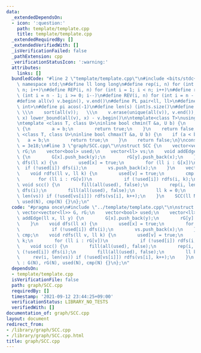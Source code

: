 ```yaml
---
data:
  _extendedDependsOn:
  - icon: ':question:'
    path: template/template.cpp
    title: template/template.cpp
  _extendedRequiredBy: []
  _extendedVerifiedWith: []
  _isVerificationFailed: false
  _pathExtension: cpp
  _verificationStatusIcon: ':warning:'
  attributes:
    links: []
  bundledCode: "#line 2 \"template/template.cpp\"\n#include <bits/stdc++.h>\nusing\
    \ namespace std;\n#define ll long long\n#define rep(i, n) for (int i = 0; i <\
    \ n; i++)\n#define REP(i, n) for (int i = 1; i < n; i++)\n#define rev(i, n) for\
    \ (int i = n - 1; i >= 0; i--)\n#define REV(i, n) for (int i = n - 1; i > 0; i--)\n\
    #define all(v) v.begin(), v.end()\n#define PL pair<ll, ll>\n#define PI pair<int,\
    \ int>\n#define pi acos(-1)\n#define len(s) (int)s.size()\n#define compress(v)\
    \ \\\n    sort(all(v));   \\\n    v.erase(unique(all(v)), v.end());\n#define comid(v,\
    \ x) lower_bound(all(v), x) - v.begin()\n\ntemplate<class T>\nusing prique=priority_queue<T,vector<T>,greater<>>;\n\
    \ntemplate <class T, class U>\ninline bool chmin(T &a, U b) {\n    if (a > b)\
    \ {\n        a = b;\n        return true;\n    }\n    return false;\n}\ntemplate\
    \ <class T, class U>\ninline bool chmax(T &a, U b) {\n    if (a < b) {\n     \
    \   a = b;\n        return true;\n    }\n    return false;\n}\nconstexpr ll inf\
    \ = 3e18;\n#line 3 \"graph/SCC.cpp\"\n\nstruct SCC {\n    vector<vector<ll>> G,\
    \ rG;\n    vector<bool> used;\n    vector<ll> vs;\n    void addEdge(ll x, ll y)\
    \ {\n        G[x].push_back(y);\n        rG[y].push_back(x);\n    }\n    void\
    \ dfs(ll x) {\n        used[x] = true;\n        for (ll i : G[x])\n          \
    \  if (!used[i]) dfs(i);\n        vs.push_back(x);\n    }\n    vector<ll> cmp;\n\
    \    void rdfs(ll v, ll k) {\n        used[v] = true;\n        cmp[v] = k;\n \
    \       for (ll i : rG[v])\n            if (!used[i]) rdfs(i, k);\n    }\n   \
    \ void scc() {\n        fill(all(used), false);\n        rep(i, len(G)) if (!used[i])\
    \ dfs(i);\n        fill(all(used), false);\n        ll k = 0;\n        rev(i,\
    \ len(vs)) if (!used[vs[i]]) rdfs(vs[i], k++);\n    }\n    SCC(ll N) : G(N), rG(N),\
    \ used(N), cmp(N) {}\n};\n"
  code: "#pragma once\n#include \"../template/template.cpp\"\n\nstruct SCC {\n   \
    \ vector<vector<ll>> G, rG;\n    vector<bool> used;\n    vector<ll> vs;\n    void\
    \ addEdge(ll x, ll y) {\n        G[x].push_back(y);\n        rG[y].push_back(x);\n\
    \    }\n    void dfs(ll x) {\n        used[x] = true;\n        for (ll i : G[x])\n\
    \            if (!used[i]) dfs(i);\n        vs.push_back(x);\n    }\n    vector<ll>\
    \ cmp;\n    void rdfs(ll v, ll k) {\n        used[v] = true;\n        cmp[v] =\
    \ k;\n        for (ll i : rG[v])\n            if (!used[i]) rdfs(i, k);\n    }\n\
    \    void scc() {\n        fill(all(used), false);\n        rep(i, len(G)) if\
    \ (!used[i]) dfs(i);\n        fill(all(used), false);\n        ll k = 0;\n   \
    \     rev(i, len(vs)) if (!used[vs[i]]) rdfs(vs[i], k++);\n    }\n    SCC(ll N)\
    \ : G(N), rG(N), used(N), cmp(N) {}\n};\n"
  dependsOn:
  - template/template.cpp
  isVerificationFile: false
  path: graph/SCC.cpp
  requiredBy: []
  timestamp: '2021-09-12 23:44:25+09:00'
  verificationStatus: LIBRARY_NO_TESTS
  verifiedWith: []
documentation_of: graph/SCC.cpp
layout: document
redirect_from:
- /library/graph/SCC.cpp
- /library/graph/SCC.cpp.html
title: graph/SCC.cpp
---
```

